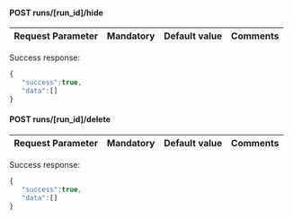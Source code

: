 
#### **POST runs/[run_id]/hide**

Request Parameter | Mandatory | Default value | Comments
--- |:---:| --- | ---

Success response:
```javascript
{
   "success":true,
   "data":[]
}
```

#### **POST runs/[run_id]/delete**

Request Parameter | Mandatory | Default value | Comments
--- |:---:| --- | ---

Success response:
```javascript
{
   "success":true,
   "data":[]
}
```

